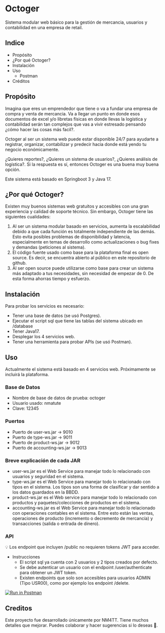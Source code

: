# Octoger

Sistema modular web básico para la gestión de mercancia, usuarios y contabilidad en una empresa de retail.

## Indice

- Propósito
- ¿Por qué Octoger?
- Instalación
- Uso
    - Postman
- Créditos

## Propósito

Imagina que eres un emprendedor que tiene o va a fundar una empresa de compra y venta de mercancia. Va a llegar un punto en donde esos documentos de excel y/o libretas físicas en donde llevas la logística y contabilidad serán tan complejos que vas a vivir estresado pensando ¿cómo hacer las cosas más facil?.

Octoger al ser un sistema web puede estar disponible 24/7 para ayudarte a registrar, organizar, contabilizar y predecir hacia donde está yendo tu negocio económicamente.

¿Quieres reportes?, ¿Quieres un sistema de usuarios?, ¿Quieres análisis de logística?. Si la respuesta es sí, entonces Octoger es una buena muy buena opción.

Este sistema está basado en Springboot 3 y Java 17.

## ¿Por qué Octoger?

Existen muy buenos sistemas web gratuitos y accesibles con una gran experiencia y calidad de soporte técnico. Sin embargo, Octoger tiene las siguientes cualidades:

1. Al ser un sistema modular basado en servicios, aumenta la escalabilidad debido a que cada función es totalmente independiente de las demás. Esto evita posibles problemas de disponibilidad y latencia, especialmente en temas de desarrollo como actualizaciones o bug fixes y demandas (peticiones al sistema).
2. El código fuente usado como base para la plataforma final es open source. Es decir, se encuentra abierto al público en este repositorio de github.
3. Al ser open source puede utilizarse como base para crear un sistema más adaptado a tus necesidades, sin necesidad de empezar de 0. De esta forma ahorras tiempo y esfuerzo.

## **Instalación**

Para probar los servicios es necesario:

- Tener una base de datos (se usó Postgres).
- Ejecutar el script sql que tiene las tablas del sistema ubicado en /database
- Tener Java17.
- Desplegar los 4 servicios web.
- Tener una herramienta para probar APIs (se usó Postman).

## **Uso**

Actualmente el sistema está basado en 4 servicios web. Próximamente se incluirá la plataforma.

### Base de Datos

- Nombre de base de datos de prueba: octoger
- Usuario usado: nmatute
- Clave: 12345

### Puertos

- Puerto de user-ws.jar → 9010
- Puerto de type-ws.jar → 9011
- Puerto de product-ws.jar → 9012
- Puerto de accounting-ws.jar → 9013

### Breve explicación de cada JAR
- user-ws.jar es el Web Service para manejar todo lo relacionado con usuarios y seguridad en el sistema.
- type-ws.jar es el Web Service para manejar todo lo relacionado con tipos en el sistema. Los tipos son una forma de clasificar y dar sentido a los datos guardados en la BBDD.
- product-ws.jar es el Web service para manejar todo lo relacionado con productos y paquetes/colecciones de productos en el sistema.
- accounting-ws.jar es el Web Service para manejar todo lo relacionado con operaciones contables en el sistema. Entre esto están las ventas, operaciones de producto (incremento o decremento de mercancía) y transacciones (salida o entrada de dinero).
  

### API

<aside>
💡 Los endpoint que incluyen /public no requieren tokens JWT para acceder.
</aside>

- Instrucciones
  - El script sql ya cuenta con 2 usuarios y 2 tipos creados por defecto.
  - Se debe autenticar un usuario con el endpoint /user/authenticate para obtener un JWT token.
  - Existen endpoints que solo son accesibles para usuarios ADMIN (Tipo USR00), como por ejemplo los endpoint /delete.

[![Run in Postman](https://run.pstmn.io/button.svg)](https://god.gw.postman.com/run-collection/26385543-74f3d062-681a-4d35-ba8c-bf0cf87dc7e8?action=collection%2Ffork&collection-url=entityId%3D26385543-74f3d062-681a-4d35-ba8c-bf0cf87dc7e8%26entityType%3Dcollection%26workspaceId%3D9cb634f8-3cec-4555-bc51-ddc9db87fc14)

## **Creditos**

Este proyecto fue desarrollado únicamente por NM4TT. Tiene muchos detalles que mejorar. Puedes colaborar y hacer sugerencias si lo deseas 🙂.